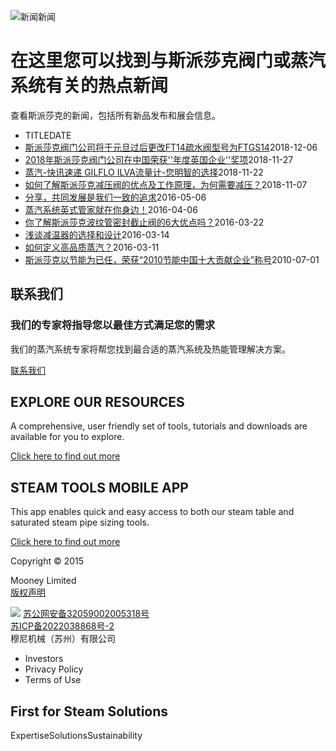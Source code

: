 
![新闻](/d/file/p/2015-04-20/fa7e21ea26498c60f21be966388fba47.jpg)新闻

# 在这里您可以找到与斯派莎克阀门或蒸汽系统有关的热点新闻

查看斯派莎克的新闻，包括所有新品发布和展会信息。

-   TITLEDATE
-   [斯派莎克阀门公司将于元旦过后更改FT14疏水阀型号为FTGS14](/News/23.html "斯派莎克阀门公司将于元旦过后更改FT14疏水阀型号为FTGS14")2018-12-06
-   [2018年斯派莎克阀门公司在中国荣获''年度英国企业''奖项](/News/22.html "2018年斯派莎克阀门公司在中国荣获''年度英国企业''奖项")2018-11-27
-   [蒸汽-快讯速递 GILFLO ILVA流量计-您明智的选择](/News/21.html "蒸汽-快讯速递 GILFLO ILVA流量计-您明智的选择")2018-11-22
-   [如何了解斯派莎克减压阀的优点及工作原理，为何需要减压？](/News/20.html "如何了解斯派莎克减压阀的优点及工作原理，为何需要减压？")2018-11-07
-   [分享，共同发展是我们一致的追求](/News/19.html "分享，共同发展是我们一致的追求")2016-05-06
-   [蒸汽系统英式管家就在你身边！](/News/18.html "蒸汽系统英式管家就在你身边！")2016-04-06
-   [你了解斯派莎克波纹管密封截止阀的6大优点吗？](/News/17.html "你了解斯派莎克波纹管密封截止阀的6大优点吗？")2016-03-22
-   [浅谈减温器的选择和设计](/News/16.html "浅谈减温器的选择和设计")2016-03-14
-   [如何定义高品质蒸汽？](/News/15.html "如何定义高品质蒸汽？")2016-03-11
-   [斯派莎克以节能为已任，荣获“2010节能中国十大贡献企业”称号](/News/14.html "斯派莎克以节能为已任，荣获“2010节能中国十大贡献企业”称号")2010-07-01

## 联系我们

### 我们的专家将指导您以最佳方式满足您的需求

我们的蒸汽系统专家将帮您找到最合适的蒸汽系统及热能管理解决方案。

[联系我们](/Contact/)

## EXPLORE OUR RESOURCES

A comprehensive, user friendly set of tools, tutorials and downloads are available for you to explore.

[Click here to find out more](#)

## STEAM TOOLS MOBILE APP

This app enables quick and easy access to both our steam table and saturated steam pipe sizing tools.

[Click here to find out more](#)

  

Copyright © 2015

Mooney Limited  
[版权声明](/banquan.html)

![](/skin/beian-mps.png) [苏公网安备32059002005318号](https://beian.mps.gov.cn/#/query/webSearch?code=32059002005318)  
[苏ICP备2022038868号-2](https://beian.miit.gov.cn)  
穆尼机械（苏州）有限公司

-   Investors
-   Privacy Policy
-   Terms of Use

## First for Steam Solutions

ExpertiseSolutionsSustainability